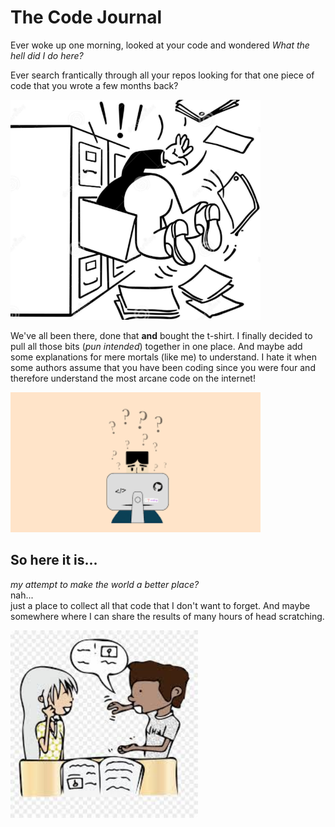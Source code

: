 # The Code Journal

Ever woke up one morning, looked at your code and wondered *What the hell did I do here?*

Ever search frantically through all your repos looking for that one piece of code that you wrote a few months back? 


<img src="docs/assets/images/search.png" alt="Where is it?" width="400"/>


We've all been there, done that **and** bought the t-shirt. I finally decided to pull all those bits (*pun intended*) together in one place. And maybe add some explanations for mere mortals (like me) to understand. I hate it when some authors assume that you have been coding since you were four and therefore understand the most arcane code on the internet!  


<img src="docs/assets/images/hard_to_understand.png" alt="WTF?" width="400"/>


## So here it is...  
*my attempt to make the world a better place?*  
nah...  
just a place to collect all that code that I don't want to forget. And maybe somewhere where I can share the results of many hours of head scratching.


<img src="docs/assets/images/share.jpg" alt="I hope that this helps" width="300"/>
